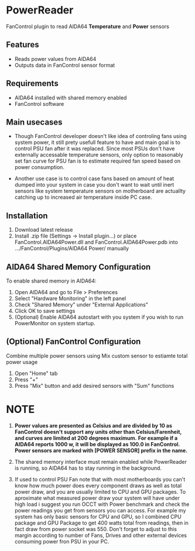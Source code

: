 # PowerReader

FanControl plugin to read AIDA64 **Temperature** and **Power** sensors

## Features
- Reads power values from AIDA64
- Outputs data in FanControl sensor format

## Requirements
- AIDA64 installed with shared memory enabled
- FanControl software

## Main usecases
-  Though FanControl developer doesn't like idea of controling fans using system power, it still prety usefull feature to have and main goal is to control PSU fan after it was replaced.
Since most PSUs don't have externally accessable temperature sensors, only option to reasonably set fan curve for PSU fan is to estimate required fan speed based on power consumption.

-  Another use case is to control case fans based on amount of heat dumped into your system in case you don't want to wait until inert sensors like system temperature sensors on motherboard are actuallty catching up to increased air temperature inside PC case.

## Installation
1. Download latest release
2. Install .zip file (Settings -> Install plugin...) or place FanControl.AIDA64Power.dll and FanControl.AIDA64Power.pdb into .../FanControl/Plugins/AIDA64 Power/ manually 


## AIDA64 Shared Memory Configuration
To enable shared memory in AIDA64:
1. Open AIDA64 and go to File > Preferences
2. Select "Hardware Monitoring" in the left panel
3. Check "Shared Memory" under "External Applications"
4. Click OK to save settings
5. (Optional) Enable AIDA64 autostart with you system if you wish to run PowerMonitor on system startup.

## (Optional) FanControl Configuration
Combine multiple power sensors using Mix custom sensor to estiamte total power usage
1. Open "Home" tab
2. Press "+"
3. Press "Mix" button and add desired sensors with "Sum" functions

# NOTE
1. **Power values are presented as Celsius and are divided by 10 as FanControl doesn't support any units other than Celsius/Farenheit, and curves are limited at 200 degrees maximum.**
**For example if a AIDA64 reports 1000 w, it will be displayed as 100.0 in FanControl. Power sensors are marked with [POWER SENSOR] prefix in the name.**

2. The shared memory interface must remain enabled while PowerReader is running, so AIDA64 has to stay running in the background.

3. If used to control PSU Fan note that with most motherboards you can't know how much power does every component draws as well as total power draw, and you are usually limited to CPU and GPU packages.
To aproximate what measured power draw your system will have under high load i suggest you run OCCT with Power benchmark and check the power readings you get from sensors you can access.
For example my system has only basic sensors for CPU and GPU, so I combined CPU package and GPU Package to get 400 watts total from readings, then in fact draw from power socket was 550.
Don't forget to adjust to this margin according to number of Fans, Drives and other external devices consuming power fron PSU in your PC.
